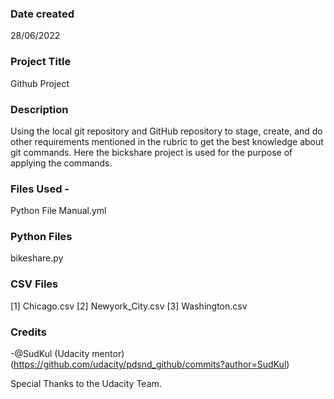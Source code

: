### Date created
28/06/2022

### Project Title
Github Project

### Description
Using the local git repository and GitHub repository to stage, create, and do other requirements mentioned in the rubric to get the best knowledge about git commands. Here the bickshare project is used for the purpose of applying the commands.

### Files Used -
Python File
Manual.yml

### Python Files
bikeshare.py 

### CSV Files
[1] Chicago.csv 
[2] Newyork_City.csv 
[3] Washington.csv

### Credits 
-@SudKul (Udacity mentor)
(https://github.com/udacity/pdsnd_github/commits?author=SudKul)

Special Thanks to the Udacity Team.

